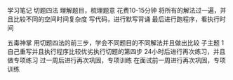 学习笔记
切题四法
	理解题目，梳理题意 花费10-15分钟
	将所有的解法过一遍，并且比较不同的空间时间复杂度
	写代码，进行默写背诵
	最后进行跑程序，看执行时间

五毒神掌
	用切题四法的前三步，学会不同题目的不同解法并且做出比较
		子主题 1
	自己重写并且执行程序比较优劣执行切题的第四步
	24小时后进行再次练习，并且做专项练习
	过一周后进行再次巩固，专项训练
	在面试前一周进行再次巩固，专项训练
